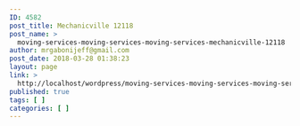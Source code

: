 ```yaml
---
ID: 4582
post_title: Mechanicville 12118
post_name: >
  moving-services-moving-services-moving-services-mechanicville-12118
author: mrgabonijeff@gmail.com
post_date: 2018-03-28 01:38:23
layout: page
link: >
  http://localhost/wordpress/moving-services-moving-services-moving-services-mechanicville-12118/
published: true
tags: [ ]
categories: [ ]
---
```

